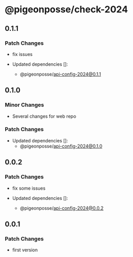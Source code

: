 # @pigeonposse/check-2024

## 0.1.1

### Patch Changes

- fix issues

- Updated dependencies []:
  - @pigeonposse/api-config-2024@0.1.1

## 0.1.0

### Minor Changes

- Several changes for web repo

### Patch Changes

- Updated dependencies []:
  - @pigeonposse/api-config-2024@0.1.0

## 0.0.2

### Patch Changes

- fix some issues

- Updated dependencies []:
  - @pigeonposse/api-config-2024@0.0.2

## 0.0.1

### Patch Changes

- first version
